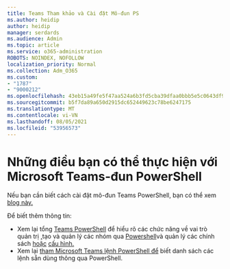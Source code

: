 ```yaml
---
title: Teams Tham khảo và Cài đặt Mô-đun PS
ms.author: heidip
author: heidip
manager: serdards
ms.audience: Admin
ms.topic: article
ms.service: o365-administration
ROBOTS: NOINDEX, NOFOLLOW
localization_priority: Normal
ms.collection: Adm_O365
ms.custom:
- "1787"
- "9000212"
ms.openlocfilehash: 43eb15a49fe5f47aa524a6b3fd5cba39dfaa0bbb5e5c0643df90ae37b33dd1f4
ms.sourcegitcommit: b5f7da89a650d2915dc652449623c78be6247175
ms.translationtype: MT
ms.contentlocale: vi-VN
ms.lasthandoff: 08/05/2021
ms.locfileid: "53956573"
---
```

# <a name="what-you-can-accomplish-with-microsoft-teams-powershell-module"></a>Những điều bạn có thể thực hiện với Microsoft Teams-đun PowerShell

Nếu bạn cần biết cách cài đặt mô-đun Teams PowerShell, bạn có thể xem [blog này.](https://blogs.technet.microsoft.com/skypehybridguy/2017/11/07/microsoft-teams-powershell-support/)

Để biết thêm thông tin:

- Xem lại tổng [Teams PowerShell](https://docs.microsoft.com/MicrosoftTeams/teams-powershell-overview) để hiểu rõ các chức năng về vai trò quản trị [,](https://docs.microsoft.com/MicrosoftTeams/using-admin-roles)tạo và quản lý các nhóm qua [Powershell](https://docs.microsoft.com/MicrosoftTeams/teams-powershell-overview#creating-and-managing-teams-via-powershell)và quản lý các chính sách [hoặc](https://docs.microsoft.com/MicrosoftTeams/teams-powershell-overview#managing-policies-via-powershell) [cấu hình.](https://docs.microsoft.com/MicrosoftTeams/teams-powershell-overview#managing-configurations-via-powershell) 
- Xem lại [tham Microsoft Teams lệnh PowerShell để](https://docs.microsoft.com/powershell/module/teams/?view=teams-ps) biết danh sách các lệnh sẵn dùng thông qua PowerShell. 
